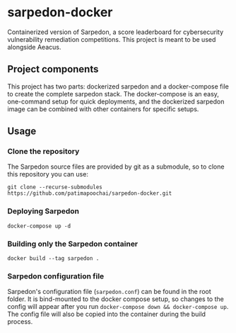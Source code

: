 # sarpedon-docker
Containerized version of Sarpedon, a score leaderboard for cybersecurity vulnerability remediation competitions. This project is meant to be used alongside Aeacus.

## Project components
This project has two parts: dockerized sarpedon and a docker-compose file to create the complete sarpedon stack. The docker-compose is an easy, one-command setup for quick deployments, and the dockerized sarpedon image can be combined with other containers for specific setups.

## Usage
### Clone the repository
The Sarpedon source files are provided by git as a submodule, so to clone this repository you can use:
```
git clone --recurse-submodules https://github.com/patimapoochai/sarpedon-docker.git
```

### Deploying Sarpedon
```docker-compose up -d```

### Building only the Sarpedon container
```docker build --tag sarpedon .```

### Sarpedon configuration file
Sarpedon's configuration file (`sarpedon.conf`) can be found in the root folder. It is bind-mounted to the docker compose setup, so changes to the config will appear after you run `docker-compose down && docker-compose up`. The config file will also be copied into the container during the build process.
